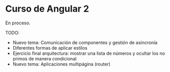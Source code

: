 # Curso de Angular 2

En proceso.

TODO:
* Nuevo tema: Comunicación de componentes y gestión de asincronía
* Diferentes formas de aplicar estilos
* Ejercicio final arquitectura: mostrar una lista de números y ocultar los no primos de manera condicional
* Nuevo tema: Aplicaciones multipágina (router)


